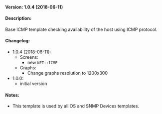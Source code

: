 #### Version: 1.0.4 (2018-06-11)

#### Description:
Base ICMP template checking availability of the host using ICMP protocol.

#### Changelog:
- 1.0.4 (2018-06-11):
  - Screens:
    - new ```NET::ICMP```
  - Graphs:
    - Change graphs resolution to 1200x300
- 1.0.0:
  - initial version

#### Notes:
- This template is used by all OS and SNMP Devices templates.